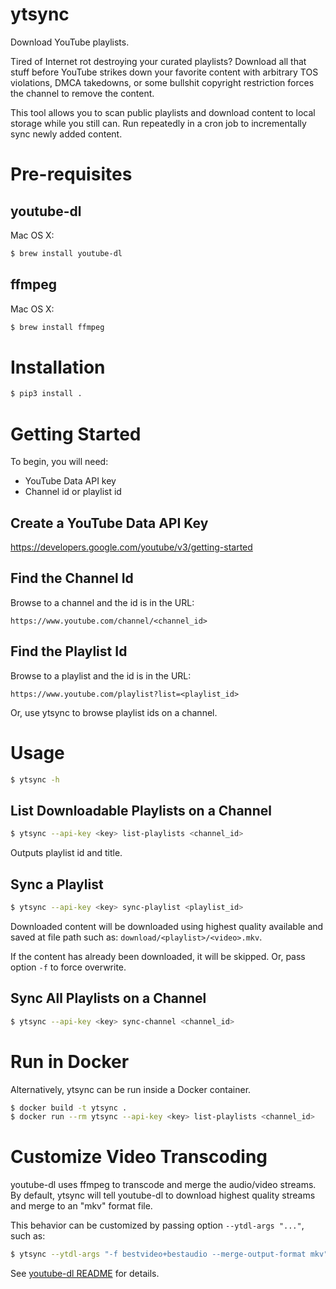 # ytsync
Download YouTube playlists.

Tired of Internet rot destroying your curated playlists?  Download all that
stuff before YouTube strikes down your favorite content with arbitrary TOS
violations, DMCA takedowns, or some bullshit copyright restriction forces the
channel to remove the content.

This tool allows you to scan public playlists and download content to local
storage while you still can.  Run repeatedly in a cron job to incrementally
sync newly added content.

# Pre-requisites
## youtube-dl
Mac OS X:
```sh
$ brew install youtube-dl
```

## ffmpeg
Mac OS X:
```sh
$ brew install ffmpeg
```

# Installation
```sh
$ pip3 install .
```

# Getting Started
To begin, you will need:
* YouTube Data API key
* Channel id or playlist id

## Create a YouTube Data API Key
https://developers.google.com/youtube/v3/getting-started

## Find the Channel Id
Browse to a channel and the id is in the URL:

```
https://www.youtube.com/channel/<channel_id>
```

## Find the Playlist Id
Browse to a playlist and the id is in the URL:

```
https://www.youtube.com/playlist?list=<playlist_id>
```

Or, use ytsync to browse playlist ids on a channel.

# Usage
```sh
$ ytsync -h
```

## List Downloadable Playlists on a Channel
```sh
$ ytsync --api-key <key> list-playlists <channel_id>
```

Outputs playlist id and title.

## Sync a Playlist
```sh
$ ytsync --api-key <key> sync-playlist <playlist_id>
```

Downloaded content will be downloaded using highest quality available and saved
at file path such as: `download/<playlist>/<video>.mkv`.

If the content has already been downloaded, it will be skipped.  Or, pass
option `-f` to force overwrite.

## Sync All Playlists on a Channel
```sh
$ ytsync --api-key <key> sync-channel <channel_id>
```

# Run in Docker
Alternatively, ytsync can be run inside a Docker container.

```sh
$ docker build -t ytsync .
$ docker run --rm ytsync --api-key <key> list-playlists <channel_id>
```

# Customize Video Transcoding
youtube-dl uses ffmpeg to transcode and merge the audio/video streams.  By
default, ytsync will tell youtube-dl to download highest quality streams and
merge to an "mkv" format file.

This behavior can be customized by passing option `--ytdl-args "..."`, such as:

```sh
$ ytsync --ytdl-args "-f bestvideo+bestaudio --merge-output-format mkv" ...
```

See [youtube-dl
README](https://github.com/ytdl-org/youtube-dl/blob/master/README.md) for
details.
